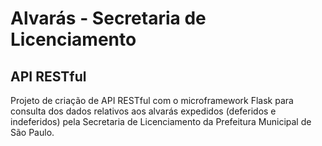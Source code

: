 # Alvarás - Secretaria de Licenciamento
## API RESTful


Projeto de criação de API RESTful com o microframework Flask para consulta dos dados relativos aos alvarás expedidos (deferidos e indeferidos) pela Secretaria de Licenciamento da Prefeitura Municipal de São Paulo.
